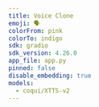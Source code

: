 ```yaml
---
title: Voice Clone
emoji: 🗣️
colorFrom: pink
colorTo: indigo
sdk: gradio
sdk_version: 4.26.0
app_file: app.py
pinned: false
disable_embedding: true
models:
  - coqui/XTTS-v2
---
```

